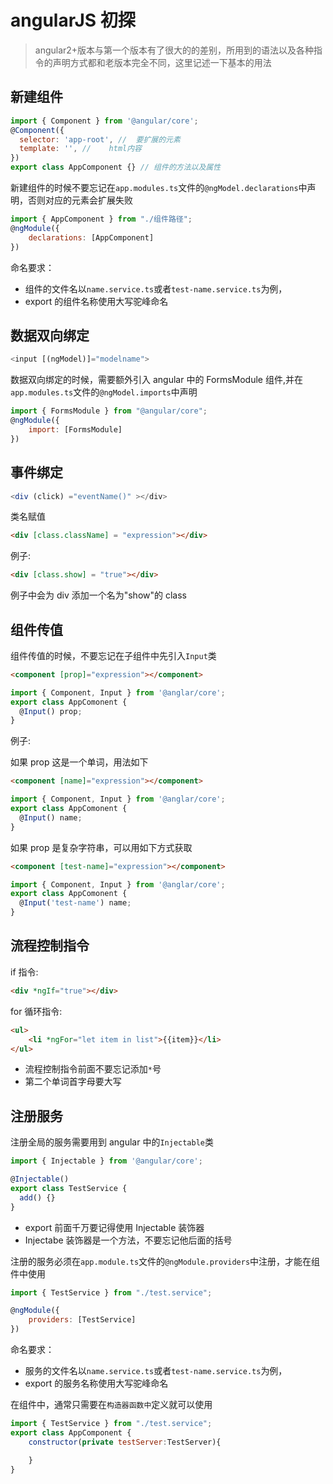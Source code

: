 <!-- Date: 2016-06-24 18:11:18 -->

# angularJS 初探

> angular2+版本与第一个版本有了很大的的差别，所用到的语法以及各种指令的声明方式都和老版本完全不同，这里记述一下基本的用法

## 新建组件

```js
import { Component } from '@angular/core';
@Component({
  selector: 'app-root', //  要扩展的元素
  template: '', //    html内容
})
export class AppComponent {} // 组件的方法以及属性
```

新建组件的时候不要忘记在`app.modules.ts`文件的`@ngModel.declarations`中声明，否则对应的元素会扩展失败

```js
import { AppComponent } from "./组件路径";
@ngModule({
    declarations: [AppComponent]
})
```

命名要求：

* 组件的文件名以`name.service.ts`或者`test-name.service.ts`为例，
* export 的组件名称使用大写驼峰命名

## 数据双向绑定

```js
<input [(ngModel)]="modelname">
```

数据双向绑定的时候，需要额外引入 angular 中的 FormsModule 组件,并在`app.modules.ts`文件的`@ngModel.imports`中声明

```js
import { FormsModule } from "@angular/core";
@ngModule({
    import: [FormsModule]
})
```

## 事件绑定

```js
<div (click) ="eventName()" ></div>
```

类名赋值

```html
<div [class.className] = "expression"></div>
```

例子:

```html
<div [class.show] = "true"></div>
```

例子中会为 div 添加一个名为"show"的 class

## 组件传值

组件传值的时候，不要忘记在子组件中先引入`Input`类

```html
<component [prop]="expression"></component>
```

```js
import { Component, Input } from '@anglar/core';
export class AppComonent {
  @Input() prop;
}
```

例子:

如果 prop 这是一个单词，用法如下

```html
<component [name]="expression"></component>
```

```js
import { Component, Input } from '@anglar/core';
export class AppComonent {
  @Input() name;
}
```

如果 prop 是复杂字符串，可以用如下方式获取

```html
<component [test-name]="expression"></component>
```

```js
import { Component, Input } from '@anglar/core';
export class AppComonent {
  @Input('test-name') name;
}
```

## 流程控制指令

if 指令:

```html
<div *ngIf="true"></div>
```

for 循环指令:

```html
<ul>
    <li *ngFor="let item in list">{{item}}</li>
</ul>
```

* 流程控制指令前面不要忘记添加`*`号
* 第二个单词首字母要大写

## 注册服务

注册全局的服务需要用到 angular 中的`Injectable`类

```js
import { Injectable } from '@angular/core';

@Injectable()
export class TestService {
  add() {}
}
```

* export 前面千万要记得使用 Injectable 装饰器
* Injectabe 装饰器是一个方法，不要忘记他后面的括号

注册的服务必须在`app.module.ts`文件的`@ngModule.providers`中注册，才能在组件中使用

```js
import { TestService } from "./test.service";

@ngModule({
    providers: [TestService]
})
```

命名要求：

* 服务的文件名以`name.service.ts`或者`test-name.service.ts`为例，
* export 的服务名称使用大写驼峰命名

在组件中，通常只需要在`构造器函数中`定义就可以使用

```js
import { TestService } from "./test.service";
export class AppComponent {
    constructor(private testServer:TestServer){

    }
}
```
